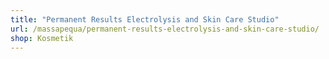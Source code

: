 ```yaml
---
title: "Permanent Results Electrolysis and Skin Care Studio"
url: /massapequa/permanent-results-electrolysis-and-skin-care-studio/
shop: Kosmetik
---
```

